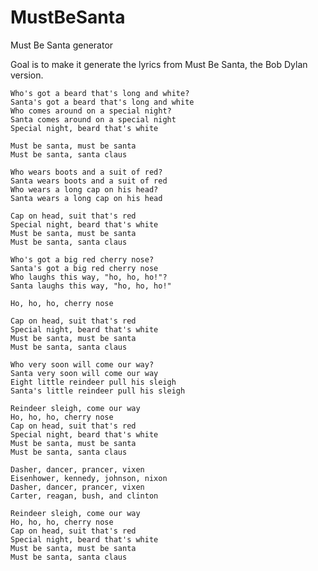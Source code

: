MustBeSanta
===========

Must Be Santa generator

Goal is to make it generate the lyrics from Must Be Santa, the Bob Dylan version.

    Who's got a beard that's long and white?
    Santa's got a beard that's long and white
    Who comes around on a special night?
    Santa comes around on a special night
    Special night, beard that's white
    
    Must be santa, must be santa
    Must be santa, santa claus
    
    Who wears boots and a suit of red?
    Santa wears boots and a suit of red
    Who wears a long cap on his head?
    Santa wears a long cap on his head
    
    Cap on head, suit that's red
    Special night, beard that's white
    Must be santa, must be santa
    Must be santa, santa claus
    
    Who's got a big red cherry nose?
    Santa's got a big red cherry nose
    Who laughs this way, "ho, ho, ho!"?
    Santa laughs this way, "ho, ho, ho!"
    
    Ho, ho, ho, cherry nose
    
    Cap on head, suit that's red
    Special night, beard that's white
    Must be santa, must be santa
    Must be santa, santa claus
    
    Who very soon will come our way?
    Santa very soon will come our way
    Eight little reindeer pull his sleigh
    Santa's little reindeer pull his sleigh
    
    Reindeer sleigh, come our way
    Ho, ho, ho, cherry nose
    Cap on head, suit that's red
    Special night, beard that's white
    Must be santa, must be santa
    Must be santa, santa claus
    
    Dasher, dancer, prancer, vixen
    Eisenhower, kennedy, johnson, nixon
    Dasher, dancer, prancer, vixen
    Carter, reagan, bush, and clinton
    
    Reindeer sleigh, come our way
    Ho, ho, ho, cherry nose
    Cap on head, suit that's red
    Special night, beard that's white
    Must be santa, must be santa
    Must be santa, santa claus
